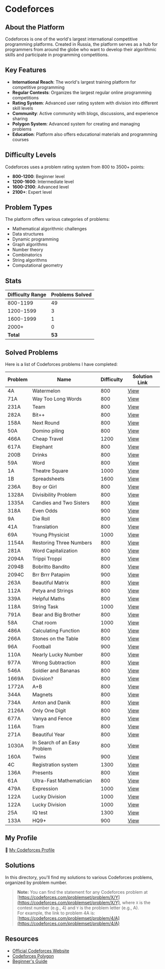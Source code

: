 # Codeforces

## About the Platform

Codeforces is one of the world's largest international competitive programming platforms. Created in Russia, the platform serves as a hub for programmers from around the globe who want to develop their algorithmic skills and participate in programming competitions.

## Key Features

- **International Reach**: The world's largest training platform for competitive programming
- **Regular Contests**: Organizes the largest regular online programming competitions
- **Rating System**: Advanced user rating system with division into different skill levels
- **Community**: Active community with blogs, discussions, and experience sharing
- **Polygon System**: Advanced system for creating and managing problems
- **Education**: Platform also offers educational materials and programming courses


## Difficulty Levels

Codeforces uses a problem rating system from 800 to 3500+ points:

- **800-1200**: Beginner level
- **1200-1600**: Intermediate level
- **1600-2100**: Advanced level
- **2100+**: Expert level


## Problem Types

The platform offers various categories of problems:

- Mathematical algorithmic challenges
- Data structures
- Dynamic programming
- Graph algorithms
- Number theory
- Combinatorics
- String algorithms
- Computational geometry


## Stats

| Difficulty Range | Problems Solved |
| :-- |:----------------|
| 800-1199 | 49              |
| 1200-1599 | 3               |
| 1600-1999 | 1               |
| 2000+ | 0               |
| **Total** | **53**          |

## Solved Problems

Here is a list of Codeforces problems I have completed:

| Problem | Name                   | Difficulty | Solution Link       |
|---------|------------------------|------------|---------------------|
| 4A      | Watermelon             | 800        | [View](./4A.cpp)    |
| 71A     | Way Too Long Words     | 800        | [View](./71A.cpp)   |
| 231A    | Team                   | 800        | [View](./231A.cpp)  |
| 282A    | Bit++                  | 800        | [View](./282A.cpp)  |
| 158A    | Next Round             | 800        | [View](./158A.cpp)  |
| 50A     | Domino piling          | 800        | [View](./50A.cpp)   |
| 466A    | Cheap Travel           | 1200       | [View](./466A.cpp)  |
| 617A    | Elephant               | 800        | [View](./617A.cpp)  |
| 200B    | Drinks                 | 800        | [View](./200B.cpp)  |
| 59A     | Word                   | 800        | [View](./59A.cpp)   |
| 1A      | Theatre Square         | 1000       | [View](./1A.cpp)    |
| 1B      | Spreadsheets           | 1600       | [View](./1B.cpp)    |
| 236A    | Boy or Girl            | 800        | [View](./236A.cpp)  |
| 1328A   | Divisibility Problem   | 800        | [View](./1328A.cpp) |
| 1335A   | Candies and Two Sisters | 800        | [View](./1335A.cpp) |
| 318A    | Even Odds              | 900        | [View](./318A.cpp)  |
| 9A      | Die Roll               | 800        | [View](./9A.cpp)    |
| 41A     | Translation            | 800        | [View](./41A.cpp)   |
| 69A     | Young Physicist        | 1000       | [View](./69A.cpp)   |
| 1154A   | Restoring Three Numbers | 800        | [View](./1154A.cpp) |
| 281A    | Word Capitalization    | 800        | [View](./281A.cpp)  |
| 2094A   | Trippi Troppi          | 800        | [View](./2094A.cpp) |
| 2094B   | Bobritto Bandito       | 800        | [View](./2094B.cpp) |
| 2094C   | Brr Brrr Patapim       | 900        | [View](./2094C.cpp) |
| 263A    | Beautiful Matrix       | 800        | [View](./263A.cpp)  |
| 112A    | Petya and Strings      | 800        | [View](./112A.cpp)  |
| 339A    | Helpful Maths          | 800        | [View](./339A.cpp)  |
| 118A    | String Task          | 1000       | [View](./118A.cpp)  |
| 791A    | Bear and Big Brother          | 800        | [View](./791A.cpp)  |
| 58A     | Chat room          | 1000       | [View](./58A.cpp)   |
| 486A    | Calculating Function          | 800        | [View](./486A.cpp)  |
| 266A    | Stones on the Table          | 800        | [View](./266A.cpp)  |
| 96A     | Football          | 900        | [View](./96A.cpp)   |
| 110A    | Nearly Lucky Number          | 800        | [View](./110A.cpp)  |
| 977A    | Wrong Subtraction          | 800        | [View](./977A.cpp)  |
| 546A    | Soldier and Bananas          | 800        | [View](./546A.cpp)  |
| 1669A   | Division?          | 800        | [View](./1669A.cpp) |
| 1772A   | A+B           | 800        | [View](./1772A.cpp) |
| 344A    | Magnets           | 800        | [View](./344A.cpp)  |
| 734A    | Anton and Danik           | 800        | [View](./734A.cpp)  |
| 2126A   | Only One Digit           | 800        | [View](./2126A.cpp) |
| 677A    | Vanya and Fence           | 800        | [View](./677A.cpp)  |
| 116A    | Tram           | 800        | [View](./116A.cpp)  |
| 271A    | Beautiful Year           | 800        | [View](./271A.cpp)  |
| 1030A   | In Search of an Easy Problem           | 800        | [View](./1030A.cpp) |
| 160A    | Twins           | 900        | [View](./160A.cpp)  |
| 4C      | Registration system           | 1300       | [View](./4C.cpp)    |
| 136A    | Presents           | 800        | [View](./136A.cpp)  |
| 61A     | Ultra-Fast Mathematician           | 800        | [View](./61A.cpp)   |
| 479A    | Expression           | 1000       | [View](./479A.cpp)  |
| 122A    | Lucky Division           | 1000       | [View](./122A.cpp)  |
| 122A    | Lucky Division           | 1000       | [View](./122A.cpp)  |
| 25A     | IQ test           | 1300       | [View](./25A.cpp)   |
| 133A    | HQ9+           | 900        | [View](./133A.cpp)  |

## My Profile

🔗 [My Codeforces Profile](https://codeforces.com/profile/alwoodm)

## Solutions

In this directory, you'll find my solutions to various Codeforces problems, organized by problem number.

> **Note:** You can find the statement for any Codeforces problem at [https://codeforces.com/problemset/problem/X/Y](https://codeforces.com/problemset/problem/X/Y), where `X` is the contest number (e.g., 4) and `Y` is the problem letter (e.g., A).  
> For example, the link to problem 4A is: [https://codeforces.com/problemset/problem/4/A](https://codeforces.com/problemset/problem/4/A)

## Resources

- [Official Codeforces Website](https://codeforces.com/)
- [Codeforces Polygon](https://polygon.codeforces.com/)
- [Beginner's Guide](https://codeforces.com/blog/entry/23054)
